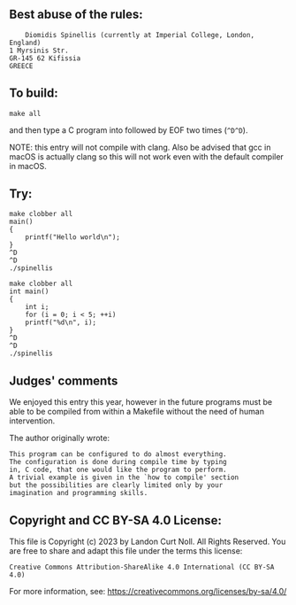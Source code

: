 ## Best abuse of the rules:

    	Diomidis Spinellis (currently at Imperial College, London, England)
	1 Myrsinis Str.
	GR-145 62 Kifissia
	GREECE

## To build:


	make all

and then type a C program into followed by EOF two times (`^D^D`).

NOTE: this entry will not compile with clang. Also be advised that gcc in macOS
is actually clang so this will not work even with the default compiler in macOS.


## Try:

	make clobber all
	main()
	{
	    printf("Hello world\n");
	}
	^D
	^D
	./spinellis

	make clobber all
	int main()
	{
	    int i;
	    for (i = 0; i < 5; ++i)
		printf("%d\n", i);
	}
	^D
	^D
	./spinellis


## Judges' comments

We enjoyed this entry this year, however in the future programs must be able to
be compiled from within a Makefile without the need of human intervention.

The author originally wrote:

    This program can be configured to do almost everything.
    The configuration is done during compile time by typing
    in, C code, that one would like the program to perform.
    A trivial example is given in the `how to compile' section
    but the possibilities are clearly limited only by your
    imagination and programming skills.

## Copyright and CC BY-SA 4.0 License:

This file is Copyright (c) 2023 by Landon Curt Noll.  All Rights Reserved.
You are free to share and adapt this file under the terms this license:

    Creative Commons Attribution-ShareAlike 4.0 International (CC BY-SA 4.0)

For more information, see: https://creativecommons.org/licenses/by-sa/4.0/
